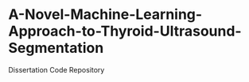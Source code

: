 # A-Novel-Machine-Learning-Approach-to-Thyroid-Ultrasound-Segmentation
Dissertation Code Repository
